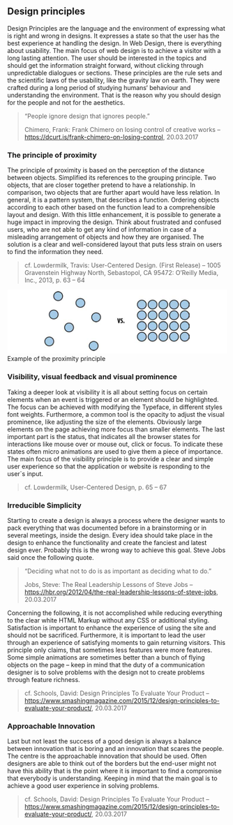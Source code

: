 ## Design principles

Design Principles are the language and the environment of expressing what is right and wrong in designs. It expresses a state so that the user has the best experience at handling the design. In Web Design, there is everything about usability. The main focus of web design is to achieve a visitor with a long lasting attention. The user should be interested in the topics and should get the information straight forward, without clicking through unpredictable dialogues or sections. These principles are the rule sets and the scientific laws of the usability, like the gravity law on earth. They were crafted during a long period of studying humans‘ behaviour and understanding the environment. That is the reason why you should design for the people and not for the aesthetics.

> “People ignore design that ignores people.”
> 
> Chimero, Frank: Frank Chimero on losing control of creative works – https://dcurt.is/frank-chimero-on-losing-control, 20.03.2017

### The principle of proximity

The principle of proximity is based on the perception of the distance between objects. Simplified its references to the grouping principle. Two objects, that are closer together pretend to have a relationship. In comparison, two objects that are further apart would have less relation. In general, it is a pattern system, that describes a function. Ordering objects according to each other based on the function lead to a comprehensible layout and design. With this little enhancement, it is possible to generate a huge impact in improving the design. Think about frustrated and confused users, who are not able to get any kind of information in case of a misleading arrangement of objects and how they are organised. The solution is a clear and well-considered layout that puts less strain on users to find the information they need.
> cf. Lowdermilk, Travis: User-Centered Design. (First Release) – 1005 Gravenstein Highway North, Sebastopol, CA 95472: O’Reilly Media, Inc., 2013, p. 63 – 64

![](../../images/figure-1-1_example_of_the_proximity_principle.png)
Example of the proximity principle

### Visibility, visual feedback and visual prominence

Taking a deeper look at visibility it is all about setting focus on certain elements when an event is triggered or an element should be highlighted. The focus can be achieved with modifying the Typeface, in different styles font weights. Furthermore, a common tool is the opacity to adjust the visual prominence, like adjusting the size of the elements. Obviously large elements on the page achieving more focus than smaller elements. The last important part is the status, that indicates all the browser states for interactions like mouse over or mouse out, click or focus. To indicate these states often micro animations are used to give them a piece of importance. The main focus of the visibility principle is to provide a clear and simple user experience so that the application or website is responding to the user`s input.
> cf. Lowdermilk, User-Centered Design, p. 65 – 67

### Irreducible Simplicity

Starting to create a design is always a process where the designer wants to pack everything that was documented before in a brainstorming or in several meetings, inside the design. Every idea should take place in the design to enhance the functionality and create the fanciest and latest design ever. Probably this is the wrong way to achieve this goal. Steve Jobs said once the following quote.

> “Deciding what not to do is as important as deciding what to do.”
>
> Jobs, Steve: The Real Leadership Lessons of Steve Jobs – https://hbr.org/2012/04/the-real-leadership-lessons-of-steve-jobs, 20.03.2017

Concerning the following, it is not accomplished while reducing everything to the clear white HTML Markup without any CSS or additional styling. Satisfaction is important to enhance the experience of using the site and should not be sacrificed. Furthermore, it is important to lead the user through an experience of satisfying moments to gain returning visitors. This principle only claims, that sometimes less features were more features. Some simple animations are sometimes better than a bunch of flying objects on the page – keep in mind that the duty of a communication designer is to solve problems with the design not to create problems through feature richness.
> cf. Schools, David: Design Principles To Evaluate Your Product – https://www.smashingmagazine.com/2015/12/design-principles-to-evaluate-your-product/, 20.03.2017

### Approachable Innovation

Last but not least the success of a good design is always a balance between innovation that is boring and an innovation that scares the people. The centre is the approachable innovation that should be used. Often designers are able to think out of the borders but the end-user might not have this ability that is the point where it is important to find a compromise that everybody is understanding. Keeping in mind that the main goal is to achieve a good user experience in solving problems.
> cf. Schools, David: Design Principles To Evaluate Your Product – https://www.smashingmagazine.com/2015/12/design-principles-to-evaluate-your-product/, 20.03.2017